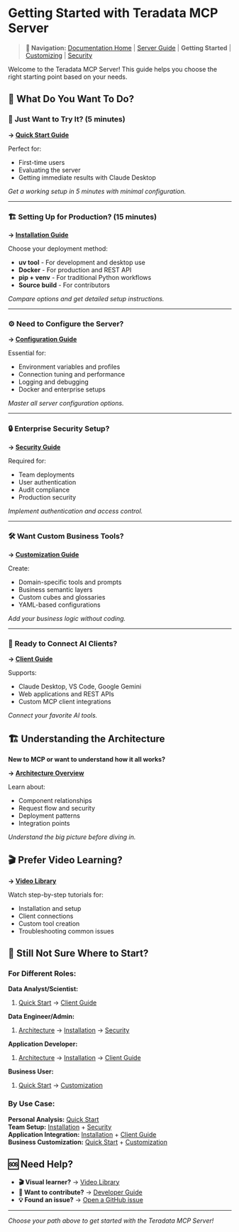 # Getting Started with Teradata MCP Server

> **📍 Navigation:** [Documentation Home](../README.md) | [Server Guide](../README.md#-server-guide) | **Getting Started** | [Customizing](CUSTOMIZING.md) | [Security](SECURITY.md)

Welcome to the Teradata MCP Server! This guide helps you choose the right starting point based on your needs.

## 🎯 What Do You Want To Do?

### 🚀 **Just Want to Try It? (5 minutes)**
**→ [Quick Start Guide](QUICK_START.md)**

Perfect for:
- First-time users
- Evaluating the server
- Getting immediate results with Claude Desktop

*Get a working setup in 5 minutes with minimal configuration.*

---

### 🏗 **Setting Up for Production? (15 minutes)**  
**→ [Installation Guide](INSTALLATION.md)**

Choose your deployment method:
- **uv tool** - For development and desktop use
- **Docker** - For production and REST API
- **pip + venv** - For traditional Python workflows
- **Source build** - For contributors

*Compare options and get detailed setup instructions.*

---

### ⚙️ **Need to Configure the Server?**
**→ [Configuration Guide](CONFIGURATION.md)**

Essential for:
- Environment variables and profiles
- Connection tuning and performance  
- Logging and debugging
- Docker and enterprise setups

*Master all server configuration options.*

---

### 🔒 **Enterprise Security Setup?**
**→ [Security Guide](SECURITY.md)**

Required for:
- Team deployments
- User authentication
- Audit compliance
- Production security

*Implement authentication and access control.*

---

### 🛠 **Want Custom Business Tools?**
**→ [Customization Guide](CUSTOMIZING.md)**

Create:
- Domain-specific tools and prompts
- Business semantic layers
- Custom cubes and glossaries
- YAML-based configurations

*Add your business logic without coding.*

---

### 👥 **Ready to Connect AI Clients?**
**→ [Client Guide](../client_guide/CLIENT_GUIDE.md)**

Supports:
- Claude Desktop, VS Code, Google Gemini
- Web applications and REST APIs
- Custom MCP client integrations

*Connect your favorite AI tools.*

## 🏗 Understanding the Architecture

**New to MCP or want to understand how it all works?**

**→ [Architecture Overview](ARCHITECTURE.md)**

Learn about:
- Component relationships
- Request flow and security
- Deployment patterns
- Integration points

*Understand the big picture before diving in.*

## 🎬 Prefer Video Learning?

**→ [Video Library](../VIDEO_LIBRARY.md)**

Watch step-by-step tutorials for:
- Installation and setup
- Client connections
- Custom tool creation
- Troubleshooting common issues

## 🤔 Still Not Sure Where to Start?

### For Different Roles:

**Data Analyst/Scientist:**
1. [Quick Start](QUICK_START.md) → [Client Guide](../client_guide/CLIENT_GUIDE.md)

**Data Engineer/Admin:**  
1. [Architecture](ARCHITECTURE.md) → [Installation](INSTALLATION.md) → [Security](SECURITY.md)

**Application Developer:**
1. [Architecture](ARCHITECTURE.md) → [Installation](INSTALLATION.md) → [Client Guide](../client_guide/CLIENT_GUIDE.md)

**Business User:**
1. [Quick Start](QUICK_START.md) → [Customization](CUSTOMIZING.md)

### By Use Case:

**Personal Analysis:** [Quick Start](QUICK_START.md)  
**Team Setup:** [Installation](INSTALLATION.md) + [Security](SECURITY.md)  
**Application Integration:** [Installation](INSTALLATION.md) + [Client Guide](../client_guide/CLIENT_GUIDE.md)  
**Business Customization:** [Quick Start](QUICK_START.md) + [Customization](CUSTOMIZING.md)

## 🆘 Need Help?

- **🎬 Visual learner?** → [Video Library](../VIDEO_LIBRARY.md)
- **🤝 Want to contribute?** → [Developer Guide](../developer_guide/DEVELOPER_GUIDE.md)  
- **💡 Found an issue?** → [Open a GitHub issue](https://github.com/Teradata/teradata-mcp-server/issues)

---
*Choose your path above to get started with the Teradata MCP Server!*